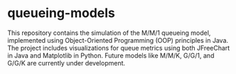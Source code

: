 # queueing-models
This repository contains the simulation of the M/M/1 queueing model, implemented using Object-Oriented Programming (OOP) principles in Java. The project includes visualizations for queue metrics using both JFreeChart in Java and Matplotlib in Python. Future models like M/M/K, G/G/1, and G/G/K are currently under development.
